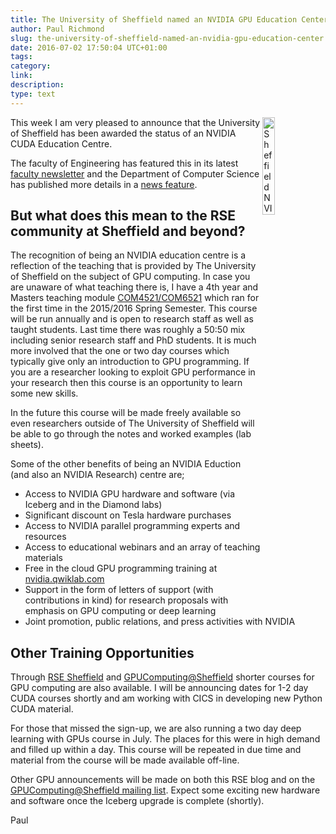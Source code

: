 ```yaml
---
title: The University of Sheffield named an NVIDIA GPU Education Center
author: Paul Richmond
slug: the-university-of-sheffield-named-an-nvidia-gpu-education-center
date: 2016-07-02 17:50:04 UTC+01:00
tags: 
category: 
link: 
description: 
type: text
---
```


<img src="/assets/images/NVIDIA_education.jpg" alt="Sheffield NVIDIA Education Centre" align="right" width="20%">

This week I am very pleased to announce that the University of Sheffield has been awarded the status of an NVIDIA CUDA Education Centre.

The faculty of Engineering has featured this in its latest [faculty newsletter](https://www.sheffield.ac.uk/faculty/engineering/news/nvidia-1.587003) and the Department of Computer Science has published more details in a [news feature](https://www.sheffield.ac.uk/dcs/latest-news/nvidia-1.587214).


## But what does this mean to the RSE community at Sheffield and beyond?

The recognition of being an NVIDIA education centre is a reflection of the teaching that is provided by The University of Sheffield on the subject of GPU computing. In case you are unaware of what teaching there is, I have a 4th year and Masters teaching module [COM4521/COM6521](http://paulrichmond.shef.ac.uk/teaching/COM4521/) which ran for the first time in the 2015/2016 Spring Semester. This course will be run annually and is open to research staff as well as taught students. Last time there was roughly a 50:50 mix including senior research staff and PhD students. It is much more involved that the one or two day courses which typically give only an introduction to GPU programming. If you are a researcher looking to exploit GPU performance in your research then this course is an opportunity to learn some new skills.

In the future this course will be made freely available so even researchers outside of The University of Sheffield will be able to go through the notes and worked examples (lab sheets). 

Some of the other benefits of being an NVIDIA Eduction (and also an NVIDIA Research) centre are;

* Access to NVIDIA GPU hardware and software (via Iceberg and in the Diamond labs) 
* Significant discount on Tesla hardware purchases
* Access to NVIDIA parallel programming experts and resources
* Access to educational webinars and an array of teaching materials
* Free in the cloud GPU programming training at [nvidia.qwiklab.com](https://nvidia.qwiklab.com/)
* Support in the form of letters of support (with contributions in kind) for research proposals with emphasis on GPU computing or deep learning
* Joint promotion, public relations, and press activities with NVIDIA

## Other Training Opportunities

Through [RSE Sheffield](/) and [GPUComputing@Sheffield](http://gpucomputing.sites.sheffield.ac.uk) shorter courses for GPU computing are also available. I will be announcing dates for 1-2 day CUDA courses shortly and am working with CICS in developing new Python CUDA material. 

For those that missed the sign-up, we are also running a two day deep learning with GPUs course in July. The places for this were in high demand and filled up within a day. This course will be repeated in due time and material from the course will be made available off-line.

Other GPU announcements will be made on both this RSE blog and on the [GPUComputing@Sheffield mailing list](https://groups.google.com/a/sheffield.ac.uk/forum/#!forum/gpucomputing). Expect some exciting new hardware and software once the Iceberg upgrade is complete (shortly).

Paul